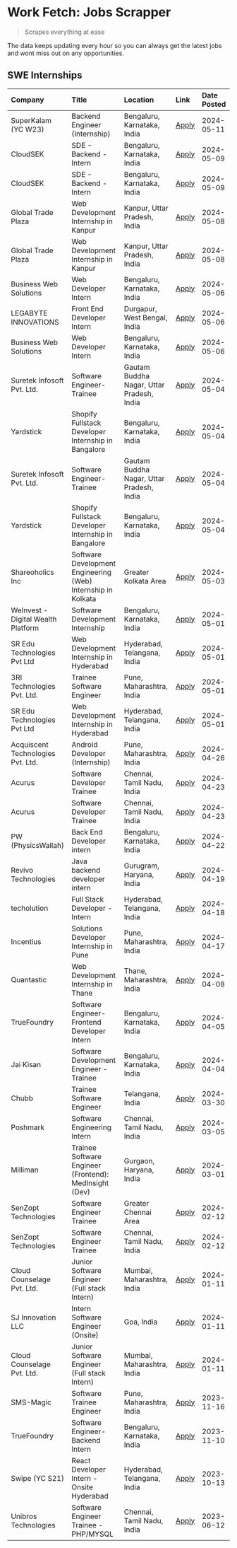 # Work Fetch: Jobs Scrapper
> Scrapes everything at ease

The data keeps updating every hour so you can always get the latest jobs and wont miss out on any opportunities.

## SWE Internships
<!--START_SECTION:workfetch-->
| Company                            | Title                                                        | Location                                  | Link                                                                                                                                                                                                                                                                            | Date Posted   |
|:-----------------------------------|:-------------------------------------------------------------|:------------------------------------------|:--------------------------------------------------------------------------------------------------------------------------------------------------------------------------------------------------------------------------------------------------------------------------------|:--------------|
| SuperKalam (YC W23)                | Backend Engineer (Internship)                                | Bengaluru, Karnataka, India               | [Apply](https://in.linkedin.com/jobs/view/backend-engineer-internship-at-superkalam-yc-w23-3922671591?position=39&pageNum=0&refId=Ie3xOc9VzccQydHGCkhXVQ%3D%3D&trackingId=X0jE6pefbYMVRFwLtTruYQ%3D%3D&trk=public_jobs_jserp-result_search-card)                                | 2024-05-11    |
| CloudSEK                           | SDE - Backend - Intern                                       | Bengaluru, Karnataka, India               | [Apply](https://in.linkedin.com/jobs/view/sde-backend-intern-at-cloudsek-3920377259?position=28&pageNum=0&refId=Ie3xOc9VzccQydHGCkhXVQ%3D%3D&trackingId=BhPg5arBT4ZnsZGo4trU%2FQ%3D%3D&trk=public_jobs_jserp-result_search-card)                                                | 2024-05-09    |
| CloudSEK                           | SDE - Backend - Intern                                       | Bengaluru, Karnataka, India               | [Apply](https://in.linkedin.com/jobs/view/sde-backend-intern-at-cloudsek-3920377259?position=3&pageNum=2&refId=ujQ5zx9AmhMHGcfpG9Mvzg%3D%3D&trackingId=kP14wiePBX2V3mTVHpf22g%3D%3D&trk=public_jobs_jserp-result_search-card)                                                   | 2024-05-09    |
| Global Trade Plaza                 | Web Development Internship in Kanpur                         | Kanpur, Uttar Pradesh, India              | [Apply](https://in.linkedin.com/jobs/view/web-development-internship-in-kanpur-at-global-trade-plaza-3921430242?position=27&pageNum=0&refId=Ie3xOc9VzccQydHGCkhXVQ%3D%3D&trackingId=gT7PvxHuHSVYdg4D3dpZzA%3D%3D&trk=public_jobs_jserp-result_search-card)                      | 2024-05-08    |
| Global Trade Plaza                 | Web Development Internship in Kanpur                         | Kanpur, Uttar Pradesh, India              | [Apply](https://in.linkedin.com/jobs/view/web-development-internship-in-kanpur-at-global-trade-plaza-3921430242?position=2&pageNum=2&refId=ujQ5zx9AmhMHGcfpG9Mvzg%3D%3D&trackingId=NTRhU%2BX8XwY2dS%2FPhmN%2BZA%3D%3D&trk=public_jobs_jserp-result_search-card)                 | 2024-05-08    |
| Business Web Solutions             | Web Developer Intern                                         | Bengaluru, Karnataka, India               | [Apply](https://in.linkedin.com/jobs/view/web-developer-intern-at-business-web-solutions-3918747383?position=29&pageNum=0&refId=Ie3xOc9VzccQydHGCkhXVQ%3D%3D&trackingId=gOonISk4HITxCuOcdIEQ4Q%3D%3D&trk=public_jobs_jserp-result_search-card)                                  | 2024-05-06    |
| LEGABYTE INNOVATIONS               | Front End  Developer Intern                                  | Durgapur, West Bengal, India              | [Apply](https://in.linkedin.com/jobs/view/front-end-developer-intern-at-legabyte-innovations-3918718185?position=38&pageNum=0&refId=Ie3xOc9VzccQydHGCkhXVQ%3D%3D&trackingId=%2FCopMU3Ndzrcx4hUHoHZLg%3D%3D&trk=public_jobs_jserp-result_search-card)                            | 2024-05-06    |
| Business Web Solutions             | Web Developer Intern                                         | Bengaluru, Karnataka, India               | [Apply](https://in.linkedin.com/jobs/view/web-developer-intern-at-business-web-solutions-3918747383?position=4&pageNum=2&refId=ujQ5zx9AmhMHGcfpG9Mvzg%3D%3D&trackingId=cW4dCXsIniIOj5sFwcIcwQ%3D%3D&trk=public_jobs_jserp-result_search-card)                                   | 2024-05-06    |
| Suretek Infosoft Pvt. Ltd.         | Software Engineer-Trainee                                    | Gautam Buddha Nagar, Uttar Pradesh, India | [Apply](https://in.linkedin.com/jobs/view/software-engineer-trainee-at-suretek-infosoft-pvt-ltd-3916999948?position=32&pageNum=0&refId=Ie3xOc9VzccQydHGCkhXVQ%3D%3D&trackingId=4qyUdbG8wCe%2B1B%2F6fPPoMQ%3D%3D&trk=public_jobs_jserp-result_search-card)                       | 2024-05-04    |
| Yardstick                          | Shopify Fullstack Developer Internship in Bangalore          | Bengaluru, Karnataka, India               | [Apply](https://in.linkedin.com/jobs/view/shopify-fullstack-developer-internship-in-bangalore-at-yardstick-3917652092?position=35&pageNum=0&refId=Ie3xOc9VzccQydHGCkhXVQ%3D%3D&trackingId=weBz3ilcWqRupi6oxXH6MA%3D%3D&trk=public_jobs_jserp-result_search-card)                | 2024-05-04    |
| Suretek Infosoft Pvt. Ltd.         | Software Engineer-Trainee                                    | Gautam Buddha Nagar, Uttar Pradesh, India | [Apply](https://in.linkedin.com/jobs/view/software-engineer-trainee-at-suretek-infosoft-pvt-ltd-3916999948?position=7&pageNum=2&refId=ujQ5zx9AmhMHGcfpG9Mvzg%3D%3D&trackingId=%2F7j42W911AGRmzNJfCCRPg%3D%3D&trk=public_jobs_jserp-result_search-card)                          | 2024-05-04    |
| Yardstick                          | Shopify Fullstack Developer Internship in Bangalore          | Bengaluru, Karnataka, India               | [Apply](https://in.linkedin.com/jobs/view/shopify-fullstack-developer-internship-in-bangalore-at-yardstick-3917652092?position=10&pageNum=2&refId=ujQ5zx9AmhMHGcfpG9Mvzg%3D%3D&trackingId=bNGdcnGog3m4gMAezaFmyQ%3D%3D&trk=public_jobs_jserp-result_search-card)                | 2024-05-04    |
| Shareoholics Inc                   | Software Development Engineering (Web) Internship in Kolkata | Greater Kolkata Area                      | [Apply](https://in.linkedin.com/jobs/view/software-development-engineering-web-internship-in-kolkata-at-shareoholics-inc-3917065308?position=4&pageNum=0&refId=Ie3xOc9VzccQydHGCkhXVQ%3D%3D&trackingId=eUupUtWa62W6RcfTJbZ%2Bdw%3D%3D&trk=public_jobs_jserp-result_search-card) | 2024-05-03    |
| WeInvest - Digital Wealth Platform | Software Development Internship                              | Bengaluru, Karnataka, India               | [Apply](https://in.linkedin.com/jobs/view/software-development-internship-at-weinvest-digital-wealth-platform-3912867225?position=2&pageNum=0&refId=Ie3xOc9VzccQydHGCkhXVQ%3D%3D&trackingId=%2B005xiUyXDaDocl%2FUBrq4w%3D%3D&trk=public_jobs_jserp-result_search-card)          | 2024-05-01    |
| SR Edu Technologies Pvt Ltd        | Web Development Internship in Hyderabad                      | Hyderabad, Telangana, India               | [Apply](https://in.linkedin.com/jobs/view/web-development-internship-in-hyderabad-at-sr-edu-technologies-pvt-ltd-3915582854?position=34&pageNum=0&refId=Ie3xOc9VzccQydHGCkhXVQ%3D%3D&trackingId=LPYuiF7g%2BpKyx3r5JWQomg%3D%3D&trk=public_jobs_jserp-result_search-card)        | 2024-05-01    |
| 3RI Technologies Pvt. Ltd.         | Trainee Software Engineer                                    | Pune, Maharashtra, India                  | [Apply](https://in.linkedin.com/jobs/view/trainee-software-engineer-at-3ri-technologies-pvt-ltd-3912869178?position=45&pageNum=0&refId=Ie3xOc9VzccQydHGCkhXVQ%3D%3D&trackingId=QNgk6tkikxpauO2%2BYse8OQ%3D%3D&trk=public_jobs_jserp-result_search-card)                         | 2024-05-01    |
| SR Edu Technologies Pvt Ltd        | Web Development Internship in Hyderabad                      | Hyderabad, Telangana, India               | [Apply](https://in.linkedin.com/jobs/view/web-development-internship-in-hyderabad-at-sr-edu-technologies-pvt-ltd-3915582854?position=9&pageNum=2&refId=ujQ5zx9AmhMHGcfpG9Mvzg%3D%3D&trackingId=k0nFsy6OvTBXUxpxMbCv2Q%3D%3D&trk=public_jobs_jserp-result_search-card)           | 2024-05-01    |
| Acquiscent Technologies Pvt. Ltd.  | Android Developer (Internship)                               | Pune, Maharashtra, India                  | [Apply](https://in.linkedin.com/jobs/view/android-developer-internship-at-acquiscent-technologies-pvt-ltd-3909395375?position=50&pageNum=0&refId=Ie3xOc9VzccQydHGCkhXVQ%3D%3D&trackingId=%2Fj4ktf72Nv0S08QsEFKC0w%3D%3D&trk=public_jobs_jserp-result_search-card)               | 2024-04-26    |
| Acurus                             | Software Developer Trainee                                   | Chennai, Tamil Nadu, India                | [Apply](https://in.linkedin.com/jobs/view/software-developer-trainee-at-acurus-3907363844?position=26&pageNum=0&refId=Ie3xOc9VzccQydHGCkhXVQ%3D%3D&trackingId=1KSH3JAZuLxxw4KCvIKMHg%3D%3D&trk=public_jobs_jserp-result_search-card)                                            | 2024-04-23    |
| Acurus                             | Software Developer Trainee                                   | Chennai, Tamil Nadu, India                | [Apply](https://in.linkedin.com/jobs/view/software-developer-trainee-at-acurus-3907363844?position=1&pageNum=2&refId=ujQ5zx9AmhMHGcfpG9Mvzg%3D%3D&trackingId=%2B%2BiblWavDwqkmHjvOwflfA%3D%3D&trk=public_jobs_jserp-result_search-card)                                         | 2024-04-23    |
| PW (PhysicsWallah)                 | Back End Developer intern                                    | Bengaluru, Karnataka, India               | [Apply](https://in.linkedin.com/jobs/view/back-end-developer-intern-at-pw-physicswallah-3907293630?position=20&pageNum=0&refId=Ie3xOc9VzccQydHGCkhXVQ%3D%3D&trackingId=8YlRSGaO8TXznuHr5vMvGw%3D%3D&trk=public_jobs_jserp-result_search-card)                                   | 2024-04-22    |
| Revivo Technologies                | Java backend developer intern                                | Gurugram, Haryana, India                  | [Apply](https://in.linkedin.com/jobs/view/java-backend-developer-intern-at-revivo-technologies-3906034446?position=41&pageNum=0&refId=Ie3xOc9VzccQydHGCkhXVQ%3D%3D&trackingId=SCS8rYAEUjKmjpvCHJ1Cpw%3D%3D&trk=public_jobs_jserp-result_search-card)                            | 2024-04-19    |
| techolution                        | Full Stack Developer - Intern                                | Hyderabad, Telangana, India               | [Apply](https://in.linkedin.com/jobs/view/full-stack-developer-intern-at-techolution-3904814977?position=42&pageNum=0&refId=Ie3xOc9VzccQydHGCkhXVQ%3D%3D&trackingId=Kb9bSAMmFYQwbY9evgXZ5w%3D%3D&trk=public_jobs_jserp-result_search-card)                                      | 2024-04-18    |
| Incentius                          | Solutions Developer Internship in Pune                       | Pune, Maharashtra, India                  | [Apply](https://in.linkedin.com/jobs/view/solutions-developer-internship-in-pune-at-incentius-3904329499?position=22&pageNum=0&refId=Ie3xOc9VzccQydHGCkhXVQ%3D%3D&trackingId=DgYbUBWq5Y57sqMjiopA1g%3D%3D&trk=public_jobs_jserp-result_search-card)                             | 2024-04-17    |
| Quantastic                         | Web Development Internship in Thane                          | Thane, Maharashtra, India                 | [Apply](https://in.linkedin.com/jobs/view/web-development-internship-in-thane-at-quantastic-3888221292?position=56&pageNum=0&refId=Ie3xOc9VzccQydHGCkhXVQ%3D%3D&trackingId=%2B%2BC8HgdO8Tx4JlzzV46yjw%3D%3D&trk=public_jobs_jserp-result_search-card)                           | 2024-04-08    |
| TrueFoundry                        | Software Engineer- Frontend Developer Intern                 | Bengaluru, Karnataka, India               | [Apply](https://in.linkedin.com/jobs/view/software-engineer-frontend-developer-intern-at-truefoundry-3887320206?position=23&pageNum=0&refId=Ie3xOc9VzccQydHGCkhXVQ%3D%3D&trackingId=T2rvSr6Je%2ByHx6efel0J6A%3D%3D&trk=public_jobs_jserp-result_search-card)                    | 2024-04-05    |
| Jai Kisan                          | Software Development Engineer - Trainee                      | Bengaluru, Karnataka, India               | [Apply](https://in.linkedin.com/jobs/view/software-development-engineer-trainee-at-jai-kisan-3913911193?position=24&pageNum=0&refId=Ie3xOc9VzccQydHGCkhXVQ%3D%3D&trackingId=BBEOmdHYps%2BlQbWshRLa4Q%3D%3D&trk=public_jobs_jserp-result_search-card)                            | 2024-04-04    |
| Chubb                              | Trainee Software Engineer                                    | Telangana, India                          | [Apply](https://in.linkedin.com/jobs/view/trainee-software-engineer-at-chubb-3909641440?position=25&pageNum=0&refId=Ie3xOc9VzccQydHGCkhXVQ%3D%3D&trackingId=5SKCCHHY%2BLbNc2pMnxJJmQ%3D%3D&trk=public_jobs_jserp-result_search-card)                                            | 2024-03-30    |
| Poshmark                           | Software Engineering Intern                                  | Chennai, Tamil Nadu, India                | [Apply](https://in.linkedin.com/jobs/view/software-engineering-intern-at-poshmark-3846946793?position=46&pageNum=0&refId=Ie3xOc9VzccQydHGCkhXVQ%3D%3D&trackingId=iZe%2BLq%2B2L2IyyE%2BwBExjqw%3D%3D&trk=public_jobs_jserp-result_search-card)                                   | 2024-03-05    |
| Milliman                           | Trainee Software Engineer (Frontend): MedInsight (Dev)       | Gurgaon, Haryana, India                   | [Apply](https://in.linkedin.com/jobs/view/trainee-software-engineer-frontend-medinsight-dev-at-milliman-3792874280?position=15&pageNum=0&refId=Ie3xOc9VzccQydHGCkhXVQ%3D%3D&trackingId=jkKLlg9TYTphi%2BS7czqVEA%3D%3D&trk=public_jobs_jserp-result_search-card)                 | 2024-03-01    |
| SenZopt Technologies               | Software Engineer Trainee                                    | Greater Chennai Area                      | [Apply](https://in.linkedin.com/jobs/view/software-engineer-trainee-at-senzopt-technologies-3827688781?position=40&pageNum=0&refId=Ie3xOc9VzccQydHGCkhXVQ%3D%3D&trackingId=mJMUMsF%2B54qpQR9yESp9UA%3D%3D&trk=public_jobs_jserp-result_search-card)                             | 2024-02-12    |
| SenZopt Technologies               | Software Engineer Trainee                                    | Chennai, Tamil Nadu, India                | [Apply](https://in.linkedin.com/jobs/view/software-engineer-trainee-at-senzopt-technologies-3827686880?position=58&pageNum=0&refId=Ie3xOc9VzccQydHGCkhXVQ%3D%3D&trackingId=V%2FiLpwy7tm9lfFT%2F1ZFPtQ%3D%3D&trk=public_jobs_jserp-result_search-card)                           | 2024-02-12    |
| Cloud Counselage Pvt. Ltd.         | Junior Software Engineer (Full stack Intern)                 | Mumbai, Maharashtra, India                | [Apply](https://in.linkedin.com/jobs/view/junior-software-engineer-full-stack-intern-at-cloud-counselage-pvt-ltd-3803132814?position=33&pageNum=0&refId=Ie3xOc9VzccQydHGCkhXVQ%3D%3D&trackingId=r3lZU87cRUva7Helart9EA%3D%3D&trk=public_jobs_jserp-result_search-card)          | 2024-01-11    |
| SJ Innovation LLC                  | Intern Software Engineer (Onsite)                            | Goa, India                                | [Apply](https://in.linkedin.com/jobs/view/intern-software-engineer-onsite-at-sj-innovation-llc-3799959011?position=54&pageNum=0&refId=Ie3xOc9VzccQydHGCkhXVQ%3D%3D&trackingId=NDP4ZCCy7sBzs1RRy%2FtgKw%3D%3D&trk=public_jobs_jserp-result_search-card)                          | 2024-01-11    |
| Cloud Counselage Pvt. Ltd.         | Junior Software Engineer (Full stack Intern)                 | Mumbai, Maharashtra, India                | [Apply](https://in.linkedin.com/jobs/view/junior-software-engineer-full-stack-intern-at-cloud-counselage-pvt-ltd-3803132814?position=8&pageNum=2&refId=ujQ5zx9AmhMHGcfpG9Mvzg%3D%3D&trackingId=tA8DT%2B4AHw3sNbR9yilY2A%3D%3D&trk=public_jobs_jserp-result_search-card)         | 2024-01-11    |
| SMS-Magic                          | Software Trainee Engineer                                    | Pune, Maharashtra, India                  | [Apply](https://in.linkedin.com/jobs/view/software-trainee-engineer-at-sms-magic-3761409781?position=36&pageNum=0&refId=Ie3xOc9VzccQydHGCkhXVQ%3D%3D&trackingId=UxOg9nZrQacm0WEqPub78w%3D%3D&trk=public_jobs_jserp-result_search-card)                                          | 2023-11-16    |
| TrueFoundry                        | Software Engineer-Backend Intern                             | Bengaluru, Karnataka, India               | [Apply](https://in.linkedin.com/jobs/view/software-engineer-backend-intern-at-truefoundry-3779508170?position=37&pageNum=0&refId=Ie3xOc9VzccQydHGCkhXVQ%3D%3D&trackingId=9HzlzUzcc5CRFLkMPVib3Q%3D%3D&trk=public_jobs_jserp-result_search-card)                                 | 2023-11-10    |
| Swipe (YC S21)                     | React Developer Intern - Onsite Hyderabad                    | Hyderabad, Telangana, India               | [Apply](https://in.linkedin.com/jobs/view/react-developer-intern-onsite-hyderabad-at-swipe-yc-s21-3737600089?position=47&pageNum=0&refId=Ie3xOc9VzccQydHGCkhXVQ%3D%3D&trackingId=9aQXLwSGogznoGTjqpgI2g%3D%3D&trk=public_jobs_jserp-result_search-card)                         | 2023-10-13    |
| Unibros Technologies               | Software Engineer Trainee - PHP/MYSQL                        | Chennai, Tamil Nadu, India                | [Apply](https://in.linkedin.com/jobs/view/software-engineer-trainee-php-mysql-at-unibros-technologies-3656599241?position=43&pageNum=0&refId=Ie3xOc9VzccQydHGCkhXVQ%3D%3D&trackingId=eNCLa%2BH9%2BVmo8tIAZe1Flg%3D%3D&trk=public_jobs_jserp-result_search-card)                 | 2023-06-12    |
<!--END_SECTION:workfetch-->
